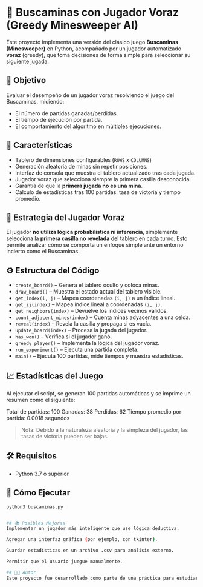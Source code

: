 # 🧠 Buscaminas con Jugador Voraz (Greedy Minesweeper AI)

Este proyecto implementa una versión del clásico juego **Buscaminas (Minesweeper)** en Python, acompañado por un jugador automatizado **voraz** (greedy), que toma decisiones de forma simple para seleccionar su siguiente jugada.

## 🎯 Objetivo

Evaluar el desempeño de un jugador voraz resolviendo el juego del Buscaminas, midiendo:
- El número de partidas ganadas/perdidas.
- El tiempo de ejecución por partida.
- El comportamiento del algoritmo en múltiples ejecuciones.

## 📌 Características

- Tablero de dimensiones configurables (`ROWS` x `COLUMNS`)
- Generación aleatoria de minas sin repetir posiciones.
- Interfaz de consola que muestra el tablero actualizado tras cada jugada.
- Jugador voraz que selecciona siempre la primera casilla desconocida.
- Garantía de que la **primera jugada no es una mina**.
- Cálculo de estadísticas tras 100 partidas: tasa de victoria y tiempo promedio.

## 🧠 Estrategia del Jugador Voraz

El jugador **no utiliza lógica probabilística ni inferencia**, simplemente selecciona la **primera casilla no revelada** del tablero en cada turno. Esto permite analizar cómo se comporta un enfoque simple ante un entorno incierto como el Buscaminas.

## ⚙️ Estructura del Código

- `create_board()` – Genera el tablero oculto y coloca minas.
- `draw_board()` – Muestra el estado actual del tablero visible.
- `get_index(i, j)` – Mapea coordenadas `(i, j)` a un índice lineal.
- `get_ij(index)` – Mapea índice lineal a coordenadas `(i, j)`.
- `get_neighbors(index)` – Devuelve los índices vecinos válidos.
- `count_adjacent_mines(index)` – Cuenta minas adyacentes a una celda.
- `reveal(index)` – Revela la casilla y propaga si es vacía.
- `update_board(index)` – Procesa la jugada del jugador.
- `has_won()` – Verifica si el jugador ganó.
- `greedy_player()` – Implementa la lógica del jugador voraz.
- `run_experiment()` – Ejecuta una partida completa.
- `main()` – Ejecuta 100 partidas, mide tiempos y muestra estadísticas.

## 📈 Estadísticas del Juego

Al ejecutar el script, se generan 100 partidas automáticas y se imprime un resumen como el siguiente:

Total de partidas: 100
Ganadas: 38
Perdidas: 62
Tiempo promedio por partida: 0.0018 segundos


> Nota: Debido a la naturaleza aleatoria y la simpleza del jugador, las tasas de victoria pueden ser bajas.

## 🛠️ Requisitos

- Python 3.7 o superior

## 🚀 Cómo Ejecutar

```bash
python3 buscaminas.py


## 📚 Posibles Mejoras
Implementar un jugador más inteligente que use lógica deductiva.

Agregar una interfaz gráfica (por ejemplo, con tkinter).

Guardar estadísticas en un archivo .csv para análisis externo.

Permitir que el usuario juegue manualmente.

## 👨‍💻 Autor
Este proyecto fue desarrollado como parte de una práctica para estudiar agentes voraces y simulación de juegos.